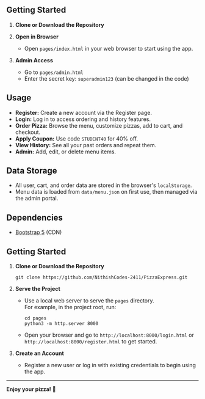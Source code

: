
## Getting Started

1. **Clone or Download the Repository**

2. **Open in Browser**
   - Open `pages/index.html` in your web browser to start using the app.

3. **Admin Access**
   - Go to `pages/admin.html`
   - Enter the secret key: `superadmin123` (can be changed in the code)

## Usage

- **Register:** Create a new account via the Register page.
- **Login:** Log in to access ordering and history features.
- **Order Pizza:** Browse the menu, customize pizzas, add to cart, and checkout.
- **Apply Coupon:** Use code `STUDENT40` for 40% off.
- **View History:** See all your past orders and repeat them.
- **Admin:** Add, edit, or delete menu items.

## Data Storage

- All user, cart, and order data are stored in the browser's `localStorage`.
- Menu data is loaded from `data/menu.json` on first use, then managed via the admin portal.

## Dependencies

- [Bootstrap 5](https://getbootstrap.com/) (CDN)

## Getting Started

1. **Clone or Download the Repository**
   
     ```
     git clone https://github.com/NithishCodes-2411/PizzaExpress.git
     ```


2. **Serve the Project**
   - Use a local web server to serve the `pages` directory.  
     For example, in the project root, run:
     ```
     cd pages
     python3 -m http.server 8000
     ```
   - Open your browser and go to `http://localhost:8000/login.html` or `http://localhost:8000/register.html` to get started.

3. **Create an Account**
   - Register a new user or log in with existing credentials to begin using the app.

---

**Enjoy your pizza! 🍕**
